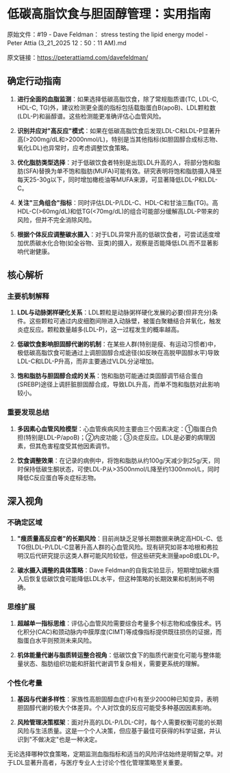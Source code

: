 # 低碳高脂饮食与胆固醇管理：实用指南

原始文件：#19 - Dave Feldman： stress testing the lipid energy model - Peter Attia (3_21_2025 12：50：11 AM).md

原文链接：https://peterattiamd.com/davefeldman/

## 确定行动指南

1. **进行全面的血脂监测**：如果选择低碳高脂饮食，除了常规脂质谱(TC, LDL-C, HDL-C, TG)外，建议检测更全面的指标包括载脂蛋白B(apoB)、LDL颗粒数(LDL-P)和甾醇谱。这些检测能更准确评估心血管风险。

2. **识别并应对"高反应"模式**：如果在低碳高脂饮食后发现LDL-C和LDL-P显著升高(>200mg/dL和>2000nmol/L)，特别是当其他指标(如胆固醇合成标志物、氧化LDL)也异常时，应考虑调整饮食策略。

3. **优化脂肪类型选择**：对于低碳饮食者特别是出现LDL升高的人，将部分饱和脂肪(SFA)替换为单不饱和脂肪(MUFA)可能有效。研究表明将饱和脂肪摄入降至每天25-30g以下，同时增加橄榄油等MUFA来源，可显著降低LDL-P和LDL-C。

4. **关注"三角组合"指标**：同时评估LDL-P/LDL-C、HDL-C和甘油三酯(TG)。高HDL-C(>60mg/dL)和低TG(<70mg/dL)的组合可能部分缓解高LDL-P带来的风险，但并不完全消除风险。

5. **根据个体反应调整碳水摄入**：对于LDL异常升高的低碳饮食者，可尝试适度增加优质碳水化合物(如全谷物、豆类)的摄入，观察是否能降低LDL而不显著影响代谢健康。

## 核心解析

### 主要机制解释

1. **LDL与动脉粥样硬化关系**：LDL颗粒是动脉粥样硬化发展的必要(但非充分)条件。这些颗粒可通过内皮细胞间隙进入动脉壁，被蛋白聚糖结合并氧化，触发炎症反应。颗粒数量越多(LDL-P)，这一过程发生的概率越高。

2. **低碳饮食影响胆固醇代谢的机制**：在某些人群(特别是瘦、有运动习惯者)中，极低碳高脂饮食可能通过上调胆固醇合成途径(如反映在高脱甲固醇水平)导致LDL-C和LDL-P升高，而非主要通过VLDL分泌增加。

3. **饱和脂肪与胆固醇合成的关系**：饱和脂肪可能通过类固醇调节结合蛋白(SREBP)途径上调肝脏胆固醇合成，导致LDL升高，而单不饱和脂肪对此影响较小。

### 重要发现总结

1. **多因素心血管风险模型**：心血管疾病风险主要由三个因素决定：①脂蛋白负担(特别是LDL-P/apoB)；②内皮功能；③炎症反应。LDL是必要的病理因素，但其危害程度受其他因素调节。

2. **饮食调整效果**：在记录的病例中，将饱和脂肪从约100g/天减少到25g/天，同时保持低碳生酮状态，可使LDL-P从>3500nmol/L降至约1300nmol/L，同时降低C反应蛋白等炎症标志物。

## 深入视角

### 不确定区域

1. **"瘦质量高反应者"的长期风险**：目前尚缺乏足够长期数据来确定高HDL-C、低TG但LDL-P/LDL-C显著升高人群的心血管风险。现有研究如哥本哈根和弗拉明汉后代研究提示这类人群可能风险较低，但这些研究未测量apoB或LDL-P。

2. **碳水摄入调整的具体策略**：Dave Feldman的自我实验显示，短期增加碳水摄入后恢复低碳饮食可能降低LDL水平，但这种策略的长期效果和机制尚不明确。

### 思维扩展

1. **超越单一指标思维**：评估心血管风险需要综合考量多个标志物和成像技术。钙化积分(CAC)和颈动脉内中膜厚度(CIMT)等成像指标提供既往损伤的证据，而脂蛋白水平则预测未来风险。

2. **机体能量代谢与脂质转运整合视角**：低碳饮食下的脂质代谢变化可能与整体能量状态、脂肪组织功能和肝脏代谢调节复杂相关，需要更系统的理解。

### 个性化考量

1. **基因与代谢多样性**：家族性高胆固醇血症(FH)有至少2000种已知变异，表明胆固醇代谢的极大个体差异。个人对饮食的反应可能受多种基因因素影响。

2. **风险管理决策框架**：面对升高的LDL-P/LDL-C时，每个人需要权衡可能的长期风险与生活质量。这是一个个人决策，但应基于最佳可获得的科学证据，并认识到"不做决定"也是一种决定。

无论选择哪种饮食策略，定期监测血脂指标和适当的风险评估始终是明智之举。对于LDL显著升高者，与医疗专业人士讨论个性化管理策略至关重要。